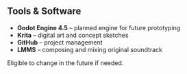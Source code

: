 ## Tools & Software
- **Godot Engine 4.5** – planned engine for future prototyping
- **Krita** – digital art and concept sketches
- **GitHub** – project management
- **LMMS** – composing and mixing original soundtrack

Eligible to change in the future if needed.
